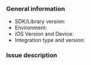 ### General information

* SDK/Library version: <!-- Example: 4.7.2 -->
* Environment: <!-- Is this issue in Sandbox or Production? -->
* iOS Version and Device: <!-- Example: iOS 9.3 on an iPhone 6s -->
* Integration type and version: <!-- Example: CocoaPods 1.1.1, Carthage 0.18.1 -->

### Issue description

<!-- To help us quickly reproduce your issue, include as many details as possible, such as logs, steps to reproduce, and so on.  If the issue reports a new feature, follow the [user story](https://en.wikipedia.org/wiki/User_story) format to clearly describe the use case. -->

<!-- NOTE: Please do not open an issue for translation requests for new languages. We support the same languages that are supported by PayPal, and have a dedicated localization team to provide the translations.
If there is an error in a specific translation, you may open an issue here and we will escalate it to the localization team. -->
